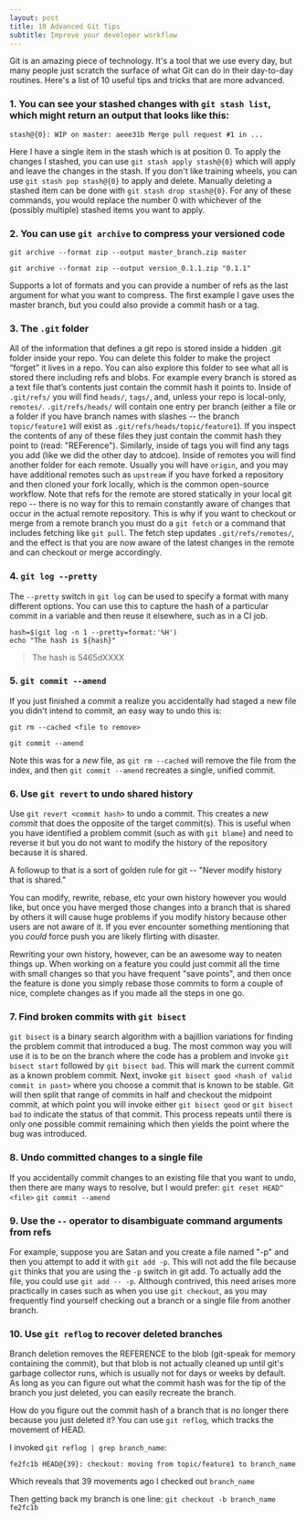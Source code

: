 ```yaml
---
layout: post
title: 10 Advanced Git Tips
subtitle: Improve your developer workflow
---
```


Git is an amazing piece of technology. It's a tool that we use every day, but many people just scratch the surface of what Git can do in their day-to-day routines. Here's a list of 10 useful tips and tricks that are more advanced.

### 1. You can see your stashed changes with `git stash list`, which might return an output that looks like this:

```
stash@{0}: WIP on master: aeee31b Merge pull request #1 in ...
```

Here I have a single item in the stash which is at position 0. To apply the changes I stashed, you can use `git stash apply stash@{0}` which will apply and leave the changes in the stash. If you don't like training wheels, you can use `git stash pop stash@{0}` to apply and delete. Manually deleting a stashed item can be done with `git stash drop stash@{0}`. For any of these commands, you would replace the number 0 with whichever of the (possibly multiple) stashed items you want to apply.

### 2. You can use `git archive` to compress your versioned code

`git archive --format zip --output master_branch.zip master`

`git archive --format zip --output version_0.1.1.zip "0.1.1"`

Supports a lot of formats and you can provide a number of refs as the last argument for what you want to compress. The first example I gave uses the master branch, but you could also provide a commit hash or a tag.

### 3. The `.git` folder

All of the information that defines a git repo is stored inside a hidden .git folder inside your repo. You can delete this folder to make the project “forget” it lives in a repo. You can also explore this folder to see what all is stored there including refs and blobs. For example every branch is stored as a text file that’s contents just contain the commit hash it points to.
Inside of `.git/refs/` you will find `heads/`, `tags/`, and, unless your repo is local-only, `remotes/`. `.git/refs/heads/` will contain one entry per branch (either a file or a folder if you have branch names with slashes -- the branch `topic/feature1` will exist as `.git/refs/heads/topic/feature1`). If you inspect the contents of any of these files they just contain the commit hash they point to (read: "REFerence"). Similarly, inside of tags you will find any tags you add (like we did the other day to atdcoe). Inside of remotes you will find another folder for each remote. Usually you will have `origin`, and you may have additional remotes such as `upstream` if you have forked a repository and then cloned your fork locally, which is the common open-source workflow. Note that refs for the remote are stored statically in your local git repo -- there is no way for this to remain constantly aware of changes that occur in the actual remote repository. This is why if you want to checkout or merge from a remote branch you must do a `git fetch` or a command that includes fetching like `git pull`. The fetch step updates `.git/refs/remotes/`, and the effect is that you are now aware of the latest changes in the remote and can checkout or merge accordingly.

### 4. `git log --pretty`

The `--pretty` switch in `git log` can be used to specify a format with many different options. You can use this to capture the hash of a particular commit in a variable and then reuse it elsewhere, such as in a CI job.

```
hash=$(git log -n 1 --pretty=format:'%H')
echo "The hash is ${hash}"
```

> The hash is 5465dXXXX

### 5. `git commit --amend`

If you just finished a commit a realize you accidentally had staged a new file you didn't intend to commit, an easy way to undo this is:

`git rm --cached <file to remove>`

`git commit --amend`

Note this was for a _new_ file, as `git rm --cached` will remove the file from the index, and then `git commit --amend` recreates a single, unified commit.

### 6. Use `git revert` to undo shared history

Use `git revert <commit hash>` to undo a commit. This creates a _new commit_ that does the opposite of the target commit(s). This is useful when you have identified a problem commit (such as with `git blame`) and need to reverse it but you do not want to modify the history of the repository because it is shared.

A followup to that is a sort of golden rule for git -- "Never modify history that is shared."

You can modify, rewrite, rebase, etc your own history however you would like, but once you have merged those changes into a branch that is shared by others it will cause huge problems if you modify history because other users are not aware of it. If you ever encounter something mentioning that you _could_ force push you are likely flirting with disaster.

Rewriting your own history, however, can be an awesome way to neaten things up. When working on a feature you could just commit all the time with small changes so that you have frequent "save points", and then once the feature is done you simply rebase those commits to form a couple of nice, complete changes as if you made all the steps in one go.

### 7. Find broken commits with `git bisect`

`git bisect` is a binary search algorithm with a bajillion variations for finding the problem commit that introduced a bug. The most common way you will use it is to be on the branch where the code has a problem and invoke `git bisect start` followed by `git bisect bad`. This will mark the current commit as a known problem commit. Next, invoke `git bisect good <hash of valid commit in past>` where you choose a commit that is known to be stable. Git will then split that range of commits in half and checkout the midpoint commit, at which point you will invoke either `git bisect good` or `git bisect bad` to indicate the status of that commit. This process repeats until there is only one possible commit remaining which then yields the point where the bug was introduced.

### 8. Undo committed changes to a single file

If you accidentally commit changes to an existing file that you want to undo, then there are many ways to resolve, but I would prefer:
`git reset HEAD^ <file>`
`git commit --amend`

### 9. Use the `--` operator to disambiguate command arguments from refs

For example, suppose you are Satan and you create a file named "-p" and then you attempt to add it with `git add -p`. This will not add the file because `git` thinks that you are using the `-p` switch in git add. To actually add the file, you could use `git add -- -p`. Although contrived, this need arises more practically in cases such as when you use `git checkout`, as you may frequently find yourself checking out a branch or a single file from another branch.

### 10. Use `git reflog` to recover deleted branches

Branch deletion removes the REFERENCE to the blob (git-speak for memory containing the commit), but that blob is not actually cleaned up until git's garbage collector runs, which is usually not for days or weeks by default. As long as you can figure out what the commit hash was for the tip of the branch you just deleted, you can easily recreate the branch.

How do you figure out the commit hash of a branch that is no longer there because you just deleted it? You can use `git reflog`, which tracks the movement of HEAD.

I invoked `git reflog | grep branch_name`:

```
fe2fc1b HEAD@{39}: checkout: moving from topic/feature1 to branch_name
```

Which reveals that 39 movements ago I checked out `branch_name`

Then getting back my branch is one line: `git checkout -b branch_name fe2fc1b`
